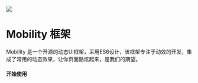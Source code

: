 ![](./docs/.vuepress/pubilc/logo.png)

# Mobility 框架
Mobility 是一个开源的动态UI框架，采用ES6设计，该框架专注于动效的开发，集成了常用的动态效果，让你页面酷炫起来，是我们的期望。

#### 开始使用
